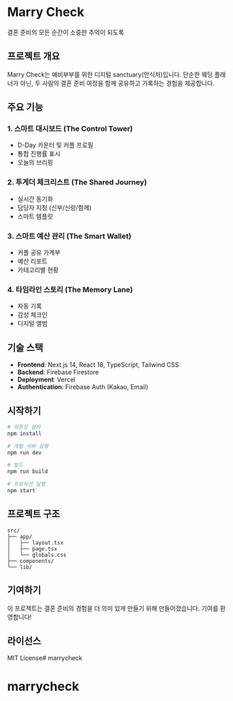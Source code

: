 # Marry Check

결혼 준비의 모든 순간이 소중한 추억이 되도록

## 프로젝트 개요

Marry Check는 예비부부를 위한 디지털 sanctuary(안식처)입니다. 단순한 웨딩 플래너가 아닌, 두 사람의 결혼 준비 여정을 함께 공유하고 기록하는 경험을 제공합니다.

## 주요 기능

### 1. 스마트 대시보드 (The Control Tower)
- D-Day 카운터 및 커플 프로필
- 통합 진행률 표시
- 오늘의 브리핑

### 2. 투게더 체크리스트 (The Shared Journey)
- 실시간 동기화
- 담당자 지정 (신부/신랑/함께)
- 스마트 템플릿

### 3. 스마트 예산 관리 (The Smart Wallet)
- 커플 공유 가계부
- 예산 리포트
- 카테고리별 현황

### 4. 타임라인 스토리 (The Memory Lane)
- 자동 기록
- 감성 체크인
- 디지털 앨범

## 기술 스택

- **Frontend**: Next.js 14, React 18, TypeScript, Tailwind CSS
- **Backend**: Firebase Firestore
- **Deployment**: Vercel
- **Authentication**: Firebase Auth (Kakao, Email)

## 시작하기

```bash
# 의존성 설치
npm install

# 개발 서버 실행
npm run dev

# 빌드
npm run build

# 프로덕션 실행
npm start
```

## 프로젝트 구조

```
src/
├── app/
│   ├── layout.tsx
│   ├── page.tsx
│   └── globals.css
├── components/
└── lib/
```

## 기여하기

이 프로젝트는 결혼 준비의 경험을 더 의미 있게 만들기 위해 만들어졌습니다. 기여를 환영합니다!

## 라이선스

MIT License# marrycheck
# marrycheck
